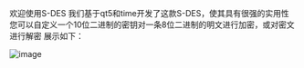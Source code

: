 欢迎使用S-DES
我们基于qt5和time开发了这款S-DES，使其具有很强的实用性
您可以自定义一个10位二进制的密钥对一条8位二进制的明文进行加密，或对密文进行解密
展示如下：

![image](https://github.com/flowleaves/flowleaves/assets/129843699/b6596176-78fa-417e-9242-6b2f71a149f6)

